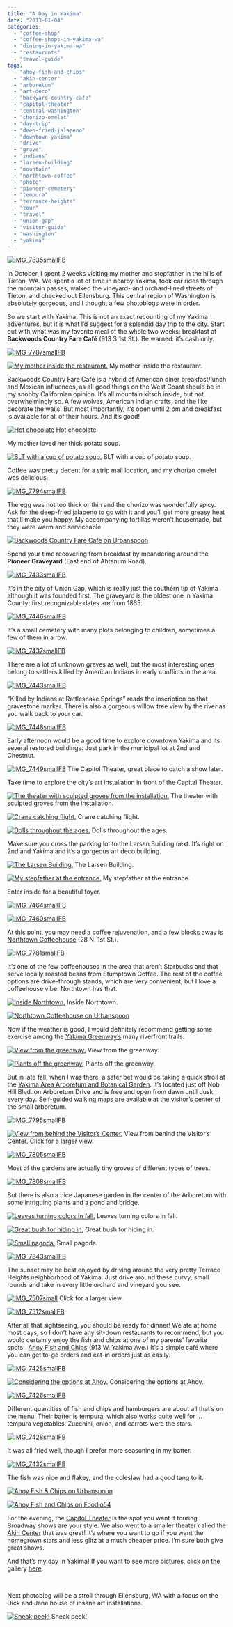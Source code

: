 ```yaml
---
title: "A Day in Yakima"
date: "2013-01-04"
categories:
  - "coffee-shop"
  - "coffee-shops-in-yakima-wa"
  - "dining-in-yakima-wa"
  - "restaurants"
  - "travel-guide"
tags:
  - "ahoy-fish-and-chips"
  - "akin-center"
  - "arboretum"
  - "art-deco"
  - "backyard-country-cafe"
  - "capitol-theater"
  - "central-washington"
  - "chorizo-omelet"
  - "day-trip"
  - "deep-fried-jalapeno"
  - "downtown-yakima"
  - "drive"
  - "grave"
  - "indians"
  - "larsen-building"
  - "mountain"
  - "northtown-coffee"
  - "photo"
  - "pioneer-cemetery"
  - "tempura"
  - "terrance-heights"
  - "tour"
  - "travel"
  - "union-gap"
  - "visitor-guide"
  - "washington"
  - "yakima"
---
```


[![IMG_7835smallFB](http://s3.amazonaws.com/thegourmez-wpmedia/2013/01/IMG_7835smallFB.jpg)](http://www.thegourmez.com/2013/01/photoblog-a-day-in-yakima/img_7835smallfb/)

In October, I spent 2 weeks visiting my mother and stepfather in the hills of Tieton, WA. We spent a lot of time in nearby Yakima, took car rides through the mountain passes, walked the vineyard- and orchard-lined streets of Tieton, and checked out Ellensburg. This central region of Washington is absolutely gorgeous, and I thought a few photoblogs were in order.

So we start with Yakima. This is not an exact recounting of my Yakima adventures, but it is what I’d suggest for a splendid day trip to the city. Start out with what was my favorite meal of the whole two weeks: breakfast at **Backwoods Country Fare Café** (913 S 1st St.). Be warned: it’s cash only.

[![IMG_7787smallFB](http://s3.amazonaws.com/thegourmez-wpmedia/2013/01/IMG_7787smallFB.jpg)](http://www.thegourmez.com/2013/01/photoblog-a-day-in-yakima/img_7787smallfb/)




<div class="caption">

[![My mother inside the restaurant.](http://s3.amazonaws.com/thegourmez-wpmedia/2013/01/IMG_7788smallFB.jpg)](http://www.thegourmez.com/2013/01/photoblog-a-day-in-yakima/img_7788smallfb/) My mother inside the restaurant.</div>


Backwoods Country Fare Café is a hybrid of American diner breakfast/lunch and Mexican influences, as all good things on the West Coast should be in my snobby Californian opinion. It’s all mountain kitsch inside, but not overwhelmingly so. A few wolves, American Indian crafts, and the like decorate the walls. But most importantly, it’s open until 2 pm and breakfast is available for all of their hours. And it’s good!




<div class="caption">

[![Hot chocolate](http://s3.amazonaws.com/thegourmez-wpmedia/2013/01/IMG_7791smallFB.jpg)](http://www.thegourmez.com/2013/01/photoblog-a-day-in-yakima/img_7791smallfb/) Hot chocolate</div>


My mother loved her thick potato soup.




<div class="caption">

[![BLT with a cup of potato soup.](http://s3.amazonaws.com/thegourmez-wpmedia/2013/01/IMG_7793smallFB.jpg)](http://www.thegourmez.com/2013/01/photoblog-a-day-in-yakima/img_7793smallfb/) BLT with a cup of potato soup.</div>


Coffee was pretty decent for a strip mall location, and my chorizo omelet was delicious.

[![IMG_7794smallFB](http://s3.amazonaws.com/thegourmez-wpmedia/2013/01/IMG_7794smallFB.jpg)](http://www.thegourmez.com/2013/01/photoblog-a-day-in-yakima/img_7794smallfb/)

The egg was not too thick or thin and the chorizo was wonderfully spicy. Ask for the deep-fried jalapeno to go with it and you’ll get more greasy heat that’ll make you happy. My accompanying tortillas weren’t housemade, but they were warm and serviceable.

[![Backwoods Country Fare Cafe on Urbanspoon](http://www.urbanspoon.com/b/link/1341242/minilink.gif)](http://www.urbanspoon.com/r/333/1341242/restaurant/Backwoods-Country-Fare-Cafe-Yakima)

Spend your time recovering from breakfast by meandering around the **Pioneer Graveyard** (East end of Ahtanum Road).

[![IMG_7433smallFB](http://s3.amazonaws.com/thegourmez-wpmedia/2013/01/IMG_7433smallFB.jpg)](http://www.thegourmez.com/2013/01/photoblog-a-day-in-yakima/img_7433smallfb/)

It’s in the city of Union Gap, which is really just the southern tip of Yakima although it was founded first. The graveyard is the oldest one in Yakima County; first recognizable dates are from 1865.

[![IMG_7446smallFB](http://s3.amazonaws.com/thegourmez-wpmedia/2013/01/IMG_7446smallFB.jpg)](http://www.thegourmez.com/2013/01/photoblog-a-day-in-yakima/img_7446smallfb/)

It’s a small cemetery with many plots belonging to children, sometimes a few of them in a row.

[![IMG_7437smallFB](http://s3.amazonaws.com/thegourmez-wpmedia/2013/01/IMG_7437smallFB.jpg)](http://www.thegourmez.com/2013/01/photoblog-a-day-in-yakima/img_7437smallfb/)

There are a lot of unknown graves as well, but the most interesting ones belong to settlers killed by American Indians in early conflicts in the area.

[![IMG_7443smallFB](http://s3.amazonaws.com/thegourmez-wpmedia/2013/01/IMG_7443smallFB.jpg)](http://www.thegourmez.com/2013/01/photoblog-a-day-in-yakima/img_7443smallfb/)

“Killed by Indians at Rattlesnake Springs” reads the inscription on that gravestone marker. There is also a gorgeous willow tree view by the river as you walk back to your car.

[![IMG_7448smallFB](http://s3.amazonaws.com/thegourmez-wpmedia/2013/01/IMG_7448smallFB.jpg)](http://www.thegourmez.com/2013/01/photoblog-a-day-in-yakima/img_7448smallfb/)

Early afternoon would be a good time to explore downtown Yakima and its several restored buildings. Just park in the municipal lot at 2nd and Chestnut.




<div class="caption">

[![IMG_7449smallFB](http://s3.amazonaws.com/thegourmez-wpmedia/2013/01/IMG_7449smallFB.jpg)](http://www.thegourmez.com/2013/01/photoblog-a-day-in-yakima/img_7449smallfb/) The Capitol Theater, great place to catch a show later.</div>


Take time to explore the city’s art installation in front of the Capital Theater.




<div class="caption">

[![The theater with sculpted groves from the installation.](http://s3.amazonaws.com/thegourmez-wpmedia/2013/01/IMG_7451smallFB.jpg)](http://www.thegourmez.com/2013/01/photoblog-a-day-in-yakima/img_7451smallfb/) The theater with sculpted groves from the installation.</div>





<div class="caption">

[![Crane catching flight.](http://s3.amazonaws.com/thegourmez-wpmedia/2013/01/IMG_7453smallFB.jpg)](http://www.thegourmez.com/2013/01/photoblog-a-day-in-yakima/img_7453smallfb/) Crane catching flight.</div>





<div class="caption">

[![Dolls throughout the ages.](http://s3.amazonaws.com/thegourmez-wpmedia/2013/01/IMG_7455smallFB.jpg)](http://www.thegourmez.com/2013/01/photoblog-a-day-in-yakima/img_7455smallfb/) Dolls throughout the ages.</div>


Make sure you cross the parking lot to the Larsen Building next. It’s right on 2nd and Yakima and it’s a gorgeous art deco building.




<div class="caption">

[![The Larsen Building.](http://s3.amazonaws.com/thegourmez-wpmedia/2013/01/IMG_7468smallFB.jpg)](http://www.thegourmez.com/2013/01/photoblog-a-day-in-yakima/img_7468smallfb/) The Larsen Building.</div>





<div class="caption">

[![My stepfather at the entrance.](http://s3.amazonaws.com/thegourmez-wpmedia/2013/01/IMG_7458smallFB.jpg)](http://www.thegourmez.com/2013/01/photoblog-a-day-in-yakima/img_7458smallfb/) My stepfather at the entrance.</div>


Enter inside for a beautiful foyer.

[![IMG_7464smallFB](http://s3.amazonaws.com/thegourmez-wpmedia/2013/01/IMG_7464smallFB.jpg)](http://www.thegourmez.com/2013/01/photoblog-a-day-in-yakima/img_7464smallfb/)

[![IMG_7460smallFB](http://s3.amazonaws.com/thegourmez-wpmedia/2013/01/IMG_7460smallFB.jpg)](http://www.thegourmez.com/2013/01/photoblog-a-day-in-yakima/img_7460smallfb/)

At this point, you may need a coffee rejuvenation, and a few blocks away is [Northtown Coffeehouse](http://northtowncoffee.com/) (28 N. 1st St.).

[![IMG_7781smallFB](http://s3.amazonaws.com/thegourmez-wpmedia/2013/01/IMG_7781smallFB.jpg)](http://www.thegourmez.com/2013/01/photoblog-a-day-in-yakima/img_7781smallfb/)

It’s one of the few coffeehouses in the area that aren’t Starbucks and that serve locally roasted beans from Stumptown Coffee. The rest of the coffee options are drive-through stands, which are very convenient, but I love a coffeehouse vibe. Northtown has that.




<div class="caption">

[![Inside Northtown.](http://s3.amazonaws.com/thegourmez-wpmedia/2013/01/IMG_7784smallFB.jpg)](http://www.thegourmez.com/2013/01/photoblog-a-day-in-yakima/img_7784smallfb/) Inside Northtown.</div>


[![Northtown Coffeehouse on Urbanspoon](http://www.urbanspoon.com/b/link/1643150/minilink.gif)](http://www.urbanspoon.com/r/333/1643150/restaurant/Yakima/Northtown-Coffeehouse-Selah)

Now if the weather is good, I would definitely recommend getting some exercise among the [Yakima Greenway’s](http://yakimagreenway.org/) many riverfront trails.




<div class="caption">

[![View from the greenway.](http://s3.amazonaws.com/thegourmez-wpmedia/2013/01/IMG_7830smallFB.jpg)](http://www.thegourmez.com/2013/01/photoblog-a-day-in-yakima/img_7830smallfb/) View from the greenway.</div>





<div class="caption">

[![Plants off the greenway.](http://s3.amazonaws.com/thegourmez-wpmedia/2013/01/IMG_7831smallFB.jpg)](http://www.thegourmez.com/2013/01/photoblog-a-day-in-yakima/img_7831smallfb/) Plants off the greenway.</div>


But in late fall, when I was there, a safer bet would be taking a quick stroll at the [Yakima Area Arboretum and Botanical Garden](http://www.ahtrees.org/). It’s located just off Nob Hill Blvd. on Arboretum Drive and is free and open from dawn until dusk every day. Self-guided walking maps are available at the visitor’s center of the small arboretum.

[![IMG_7795smallFB](http://s3.amazonaws.com/thegourmez-wpmedia/2013/01/IMG_7795smallFB.jpg)](http://www.thegourmez.com/2013/01/photoblog-a-day-in-yakima/img_7795smallfb/)




<div class="caption">

[![View from behind the Visitor’s Center.](http://s3.amazonaws.com/thegourmez-wpmedia/2013/01/IMG_7804small-1024x191.jpg)](http://www.thegourmez.com/2013/01/photoblog-a-day-in-yakima/img_7804small/) View from behind the Visitor’s Center. Click for a larger view.</div>


[![IMG_7805smallFB](http://s3.amazonaws.com/thegourmez-wpmedia/2013/01/IMG_7805smallFB.jpg)](http://www.thegourmez.com/2013/01/photoblog-a-day-in-yakima/img_7805smallfb/)

Most of the gardens are actually tiny groves of different types of trees.

[![IMG_7808smallFB](http://s3.amazonaws.com/thegourmez-wpmedia/2013/01/IMG_7808smallFB.jpg)](http://www.thegourmez.com/2013/01/photoblog-a-day-in-yakima/img_7808smallfb/)

But there is also a nice Japanese garden in the center of the Arboretum with some intriguing plants and a pond and bridge.




<div class="caption">

[![Leaves turning colors in fall.](http://s3.amazonaws.com/thegourmez-wpmedia/2013/01/IMG_7812smallFB.jpg)](http://www.thegourmez.com/2013/01/photoblog-a-day-in-yakima/img_7812smallfb/) Leaves turning colors in fall.</div>





<div class="caption">

[![ Great bush for hiding in.](http://s3.amazonaws.com/thegourmez-wpmedia/2013/01/IMG_7813smallFB.jpg)](http://www.thegourmez.com/2013/01/photoblog-a-day-in-yakima/img_7813smallfb/) Great bush for hiding in.</div>





<div class="caption">

[![Small pagoda.](http://s3.amazonaws.com/thegourmez-wpmedia/2013/01/IMG_7815smallFB.jpg)](http://www.thegourmez.com/2013/01/photoblog-a-day-in-yakima/img_7815smallfb/) Small pagoda.</div>


[![IMG_7843smallFB](http://s3.amazonaws.com/thegourmez-wpmedia/2013/01/IMG_7843smallFB.jpg)](http://www.thegourmez.com/2013/01/photoblog-a-day-in-yakima/img_7843smallfb/)

The sunset may be best enjoyed by driving around the very pretty Terrace Heights neighborhood of Yakima. Just drive around these curvy, small rounds and take in every little orchard and vineyard you see.




<div class="caption">

[![IMG_7507small](http://s3.amazonaws.com/thegourmez-wpmedia/2013/01/IMG_7507small-1024x421.jpg)](http://www.thegourmez.com/2013/01/photoblog-a-day-in-yakima/img_7507small/) Click for a larger view.</div>


[![IMG_7512smallFB](http://s3.amazonaws.com/thegourmez-wpmedia/2013/01/IMG_7512smallFB.jpg)](http://www.thegourmez.com/2013/01/photoblog-a-day-in-yakima/img_7512smallfb/)

After all that sightseeing, you should be ready for dinner! We ate at home most days, so I don’t have any sit-down restaurants to recommend, but you would certainly enjoy the fish and chips at one of my parents’ favorite spots:  [Ahoy Fish and Chips](http://ahoyfishandchips.com/) (913 W. Yakima Ave.) It’s a simple café where you can get to-go orders and eat-in orders just as easily.

[![IMG_7425smallFB](http://s3.amazonaws.com/thegourmez-wpmedia/2013/01/IMG_7425smallFB.jpg)](http://www.thegourmez.com/2013/01/photoblog-a-day-in-yakima/img_7425smallfb/)




<div class="caption">

[![ Considering the options at Ahoy.](http://s3.amazonaws.com/thegourmez-wpmedia/2013/01/IMG_7427smallFB.jpg)](http://www.thegourmez.com/2013/01/photoblog-a-day-in-yakima/img_7427smallfb/) Considering the options at Ahoy.</div>


[![IMG_7426smallFB](http://s3.amazonaws.com/thegourmez-wpmedia/2013/01/IMG_7426smallFB.jpg)](http://www.thegourmez.com/2013/01/photoblog-a-day-in-yakima/img_7426smallfb/)

Different quantities of fish and chips and hamburgers are about all that’s on the menu. Their batter is tempura, which also works quite well for … tempura vegetables! Zucchini, onion, and carrots were the stars.

[![IMG_7428smallFB](http://s3.amazonaws.com/thegourmez-wpmedia/2013/01/IMG_7428smallFB.jpg)](http://www.thegourmez.com/2013/01/photoblog-a-day-in-yakima/img_7428smallfb/)

It was all fried well, though I prefer more seasoning in my batter.

[![IMG_7432smallFB](http://s3.amazonaws.com/thegourmez-wpmedia/2013/01/IMG_7432smallFB.jpg)](http://www.thegourmez.com/2013/01/photoblog-a-day-in-yakima/img_7432smallfb/)

The fish was nice and flakey, and the coleslaw had a good tang to it.

[![Ahoy Fish & Chips on Urbanspoon](http://www.urbanspoon.com/b/link/1584886/minilink.gif)](http://www.urbanspoon.com/r/333/1584886/restaurant/Ahoy-Fish-Chips-Yakima)

[![Ahoy Fish and Chips on Foodio54](http://foodio54.com/images/badge-1-10eede.jpg)](http://foodio54.com/restaurant/Yakima-WA/10eede/Ahoy-Fish-and-Chips)

For the evening, the [Capitol Theater](http://www.capitoltheatre.org/sts.cfm) is the spot you want if touring Broadway shows are your style. We also went to a smaller theater called the [Akin Center](http://www.akintheatre.com/) that was great! It’s where you want to go if you want the homegrown stars and less glitz at a much cheaper price. I’m sure both give great shows.

And that’s my day in Yakima! If you want to see more pictures, click on the gallery [here](https://www.facebook.com/media/set/?set=a.10151116637869607.443178.567409606&type=1&l=ec5a32ccf9 "Yakima Gallery").

 

Next photoblog will be a stroll through Ellensburg, WA with a focus on the Dick and Jane house of insane art installations.




<div class="caption">

[![Sneak peek!](http://s3.amazonaws.com/thegourmez-wpmedia/2013/01/IMG_7574smallFB.jpg)](http://www.thegourmez.com/2013/01/photoblog-a-day-in-yakima/img_7574smallfb/) Sneak peek!</div>

